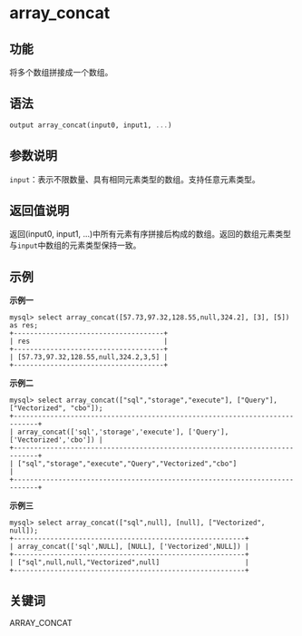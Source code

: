 # array_concat

## 功能

将多个数组拼接成一个数组。

## 语法

```Haskell
output array_concat(input0, input1, ...)
```

## 参数说明

`input`：表示不限数量、具有相同元素类型的数组。支持任意元素类型。

## 返回值说明

返回(input0, input1, ...)中所有元素有序拼接后构成的数组。返回的数组元素类型与`input`中数组的元素类型保持一致。

## 示例

**示例一**

```plain text
mysql> select array_concat([57.73,97.32,128.55,null,324.2], [3], [5]) as res;
+-------------------------------------+
| res                                 |
+-------------------------------------+
| [57.73,97.32,128.55,null,324.2,3,5] |
+-------------------------------------+
```

**示例二**

```plain text
mysql> select array_concat(["sql","storage","execute"], ["Query"], ["Vectorized", "cbo"]);
+----------------------------------------------------------------------------+
| array_concat(['sql','storage','execute'], ['Query'], ['Vectorized','cbo']) |
+----------------------------------------------------------------------------+
| ["sql","storage","execute","Query","Vectorized","cbo"]                     |
+----------------------------------------------------------------------------+
```

**示例三**

```plain text
mysql> select array_concat(["sql",null], [null], ["Vectorized", null]);
+---------------------------------------------------------+
| array_concat(['sql',NULL], [NULL], ['Vectorized',NULL]) |
+---------------------------------------------------------+
| ["sql",null,null,"Vectorized",null]                     |
+---------------------------------------------------------+
```

## 关键词

ARRAY_CONCAT
